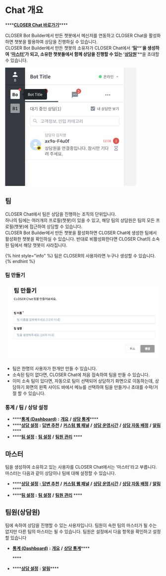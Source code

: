 # Chat 개요

\*\*\*\*[**CLOSER Chat 바로가기**](https://chat.closer.ai)\*\*\*\*

CLOSER Bot Builder에서 만든 챗봇에서 메신저를 연동하고 CLOSER Chat을 활성화하면 챗봇을 활용하여 상담을 진행하실 수 있습니다.  
CLOSER Bot Builder에서 만든 챗봇의 소유자가 CLOSER Chat에서 **‘**[**팀**](overview.md#team)**’**을 생성하여 **‘**[**마스터’**](overview.md#master)가 되고, 소유한 챗봇들에서 함께 상담을 진행할 수 있는 **‘**[**상담원**](overview.md#member)**’**을 초대할 수 있습니다.

![](../.gitbook/assets/openbeta_chat_-_.png)

## 팀 <a id="team"></a>

CLOSER Chat에서 팀은 상담을 진행하는 조직의 단위입니다.  
하나의 팀에는 여러개의 프로필\(챗봇\)이 있을 수 있고, 해당 팀의 상담원은 팀의 모든 프로필\(챗봇\)에 접근하여 상담할 수 있습니다.  
CLOSER Bot Builder에서 만든 챗봇을 활성화하면 CLOSER Chat에 생성한 팀에서 활성화한 챗봇을 확인하실 수 있습니다. 반대로 비활성화한다면 CLOSER Chat의 소속된 팀에서 해당 챗봇이 사라집니다.

{% hint style="info" %}
팀은 CLOSER의 사용자라면 누구나 생성할 수 있습니다.
{% endhint %}

### 팀 만들기 <a id="new-team"></a>

![&#xD300; &#xB9CC;&#xB4E4;&#xAE30; &#xD654;&#xBA74; &#xC608;&#xC2DC;](../.gitbook/assets/undefined%20%2819%29.png)

* 팀은 한명의 사용자가 한개만 만들 수 있습니다.
* 소속된 팀이 없다면, CLOSER Chat에 처음 접속하여 팀을 만들 수 있습니다.
* 이미 소속 팀이 있다면, 자동으로 팀이 선택되어 상담하기 화면으로  이동하는데, 상담하기 화면의 왼쪽 사이드 바에서 메뉴를 선택하여 팀을 만들거나 초대를 수락/거절 할 수 있습니다.

### 통계 / 팀 / 상담 설정 <a id="settings"></a>

* \*\*\*\*[**통계 \(Dashboard\)**](dashboard.md) **:** [**개요**](dashboard.md#overview) **/** [**상담 통계**](dashboard.md#conversation-statistics)\*\*\*\*
* \*\*\*\*[**상담 설정**](settings/conversations.md) **:** [**답변 추천**](settings/conversations.md#recommended-answer) **/** [**커스텀 웹 패널**](settings/conversations.md#custom-web-panel) **/** [**상담 운영시간**](settings/conversations.md#operating-hour) **/** [**상담 자동 배정**](settings/conversations.md#automatic-assignment) **/** [**알림**](settings/conversations.md#notification)\*\*\*\*
* \*\*\*\*[**팀 설정**](settings/teams.md) **:** [**팀 설정**](settings/teams.md#team-setting) **/** [**팀원 관리**](settings/teams.md#manage-members) ****

## 마스터 <a id="master"></a>

팀을 생성하여 소유하고 있는 사용자를 CLOSER Chat에서는 ‘마스터'라고 부릅니다.  
마스터는 다음과 같이 상담이나 팀에 대해 설정할 수 있습니다.

* \*\*\*\*[**상담 설정**](settings/conversations.md) **:**[ ](settings/conversations.md#recommended-answer) [**답변 추천**](settings/conversations.md#recommended-answer) **/** [**커스텀 웹 패널**](settings/conversations.md#custom-web-panel) **/** [**상담 운영시간**](settings/conversations.md#operating-hour) **/** [**상담 자동 배정**](settings/conversations.md#automatic-assignment) **/** [**알림**](settings/conversations.md#notification)\*\*\*\*
* \*\*\*\*[**팀 설정**](settings/teams.md) **:** [**팀 설정**](settings/teams.md#team-setting) **/** [**팀원 관리**](settings/teams.md#manage-members) ****

## 팀원\(상담원\) <a id="member"></a>

팀에 속하여 상담을 진행할 수 있는 사용자입니다. 팀원이 속한 팀의 마스터가 될 수는 없지만 다른 팀의 마스터는 될 수 있습니다. 팀원은 설정에서 다음 항목을 확인하고 설정할  있습니다

* [**통계 \(Dashboard\)**](dashboard.md) **:** [**개요**](dashboard.md#overview) **/** [**상담 통계**](dashboard.md#conversation-statistics)\*\*\*\*

  \*\*\*\*

* \*\*\*\*[**상담 설정**](settings/conversations.md) **:** [**알림**](settings/conversations.md#notification)\*\*\*\*



